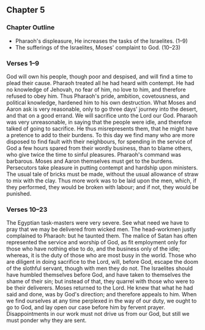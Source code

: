 ## Chapter 5

### Chapter Outline

- Pharaoh's displeasure, He increases the tasks of the Israelites. (1–9)
- The sufferings of the Israelites, Moses' complaint to God. (10–23)

### Verses 1–9

God will own his people, though poor and despised, and will find a time to plead their cause. Pharaoh treated all he had heard with contempt. He had no knowledge of Jehovah, no fear of him, no love to him, and therefore refused to obey him. Thus Pharaoh's pride, ambition, covetousness, and political knowledge, hardened him to his own destruction. What Moses and Aaron ask is very reasonable, only to go three days' journey into the desert, and that on a good errand. We will sacrifice unto the Lord our God. Pharaoh was very unreasonable, in saying that the people were idle, and therefore talked of going to sacrifice. He thus misrepresents them, that he might have a pretence to add to their burdens. To this day we find many who are more disposed to find fault with their neighbours, for spending in the service of God a few hours spared from their wordly business, than to blame others, who give twice the time to sinful pleasures. Pharaoh's command was barbarous. Moses and Aaron themselves must get to the burdens. Persecutors take pleasure in putting contempt and hardship upon ministers. The usual tale of bricks must be made, without the usual allowance of straw to mix with the clay. Thus more work was to be laid upon the men, which, if they performed, they would be broken with labour; and if not, they would be punished.

### Verses 10–23

The Egyptian task-masters were very severe. See what need we have to pray that we may be delivered from wicked men. The head-workmen justly complained to Pharaoh: but he taunted them. The malice of Satan has often represented the service and worship of God, as fit employment only for those who have nothing else to do, and the business only of the idle; whereas, it is the duty of those who are most busy in the world. Those who are diligent in doing sacrifice to the Lord, will, before God, escape the doom of the slothful servant, though with men they do not. The Israelites should have humbled themselves before God, and have taken to themselves the shame of their sin; but instead of that, they quarrel with those who were to be their deliverers. Moses returned to the Lord. He knew that what he had said and done, was by God's direction; and therefore appeals to him. When we find ourselves at any time perplexed in the way of our duty, we ought to go to God, and lay open our case before him by fervent prayer. Disappointments in our work must not drive us from our God, but still we must ponder why they are sent.

